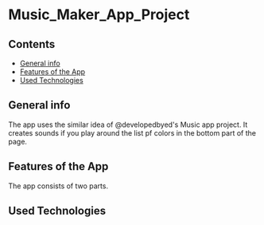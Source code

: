 # Music_Maker_App_Project

## Contents

* [General info](#general-info)
* [Features of the App](#features-of-the-app)
* [Used Technologies](used-technologies)

## General info

The app uses the similar idea of @developedbyed's Music app project. It creates sounds if you play around the list pf colors in the bottom part of the page.

## Features of the App

The app consists of two parts.  

## Used Technologies


